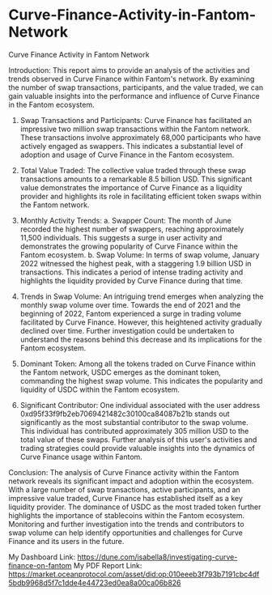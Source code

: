 # Curve-Finance-Activity-in-Fantom-Network

Curve Finance Activity in Fantom Network

Introduction:
This report aims to provide an analysis of the activities and trends observed in Curve Finance within Fantom's network. By examining the number of swap transactions, participants, and the value traded, we can gain valuable insights into the performance and influence of Curve Finance in the Fantom ecosystem.

1. Swap Transactions and Participants:
Curve Finance has facilitated an impressive two million swap transactions within the Fantom network. These transactions involve approximately 68,000 participants who have actively engaged as swappers. This indicates a substantial level of adoption and usage of Curve Finance in the Fantom ecosystem.

2. Total Value Traded:
The collective value traded through these swap transactions amounts to a remarkable 8.5 billion USD. This significant value demonstrates the importance of Curve Finance as a liquidity provider and highlights its role in facilitating efficient token swaps within the Fantom network.

3. Monthly Activity Trends:
a. Swapper Count: The month of June recorded the highest number of swappers, reaching approximately 11,500 individuals. This suggests a surge in user activity and demonstrates the growing popularity of Curve Finance within the Fantom ecosystem.
b. Swap Volume: In terms of swap volume, January 2022 witnessed the highest peak, with a staggering 1.9 billion USD in transactions. This indicates a period of intense trading activity and highlights the liquidity provided by Curve Finance during that time.

4. Trends in Swap Volume:
An intriguing trend emerges when analyzing the monthly swap volume over time. Towards the end of 2021 and the beginning of 2022, Fantom experienced a surge in trading volume facilitated by Curve Finance. However, this heightened activity gradually declined over time. Further investigation could be undertaken to understand the reasons behind this decrease and its implications for the Fantom ecosystem.

5. Dominant Token:
Among all the tokens traded on Curve Finance within the Fantom network, USDC emerges as the dominant token, commanding the highest swap volume. This indicates the popularity and liquidity of USDC within the Fantom ecosystem.

6. Significant Contributor:
One individual associated with the user address 0xd95f33f9fb2eb7069421482c30100ca84087b21b stands out significantly as the most substantial contributor to the swap volume. This individual has contributed approximately 305 million USD to the total value of these swaps. Further analysis of this user's activities and trading strategies could provide valuable insights into the dynamics of Curve Finance usage within Fantom.

Conclusion:
The analysis of Curve Finance activity within the Fantom network reveals its significant impact and adoption within the ecosystem. With a large number of swap transactions, active participants, and an impressive value traded, Curve Finance has established itself as a key liquidity provider. The dominance of USDC as the most traded token further highlights the importance of stablecoins within the Fantom ecosystem. Monitoring and further investigation into the trends and contributors to swap volume can help identify opportunities and challenges for Curve Finance and its users in the future.

My Dashboard Link:
https://dune.com/isabella8/investigating-curve-finance-on-fantom 
My PDF Report Link: https://market.oceanprotocol.com/asset/did:op:010eeeb3f793b7191cbc4df5bdb9968d5f7c1dde4e44723ed0ea8a00ca06b826

